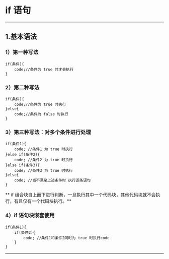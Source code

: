# if 语句

---

## 1.基本语法

### 1）第一种写法

```
if(条件){
    code;//条件为 true 时才会执行
}
```

### 2）第二种写法

```
if(条件){
    code;//条件为 true 时执行
}else{
    code;//条件为 false 时执行
}
```

### 3）第三种写法：对多个条件进行处理

```
if(条件1){
    code; //条件1 为 true 时执行
}else if(条件2){
    code; //条件2 为 true 时执行
}else if(条件3){
    code; //条件3 为 true 时执行
}else{
    code; //当不满足上述条件时 执行该条语句
}
```

** if 组合块自上而下进行判断，一旦执行其中一个代码块，其他代码块就不会执行，有且仅有一个代码块执行。**

### 4）if 语句块嵌套使用

```
if(条件1){
    if(条件2){
        code; //条件1和条件2同时为 true 时执行code 
    }
}
```
---

